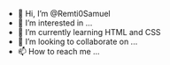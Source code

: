 - 👋 Hi, I’m @Remti0Samuel
- 👀 I’m interested in ...
- 🌱 I’m currently learning HTML and CSS
- 💞️ I’m looking to collaborate on ...
- 📫 How to reach me ...

<!---
Remti0Samuel/Remti0Samuel is a ✨ special ✨ repository because its `README.md` (this file) appears on your GitHub profile.
You can click the Preview link to take a look at your changes.
--->
